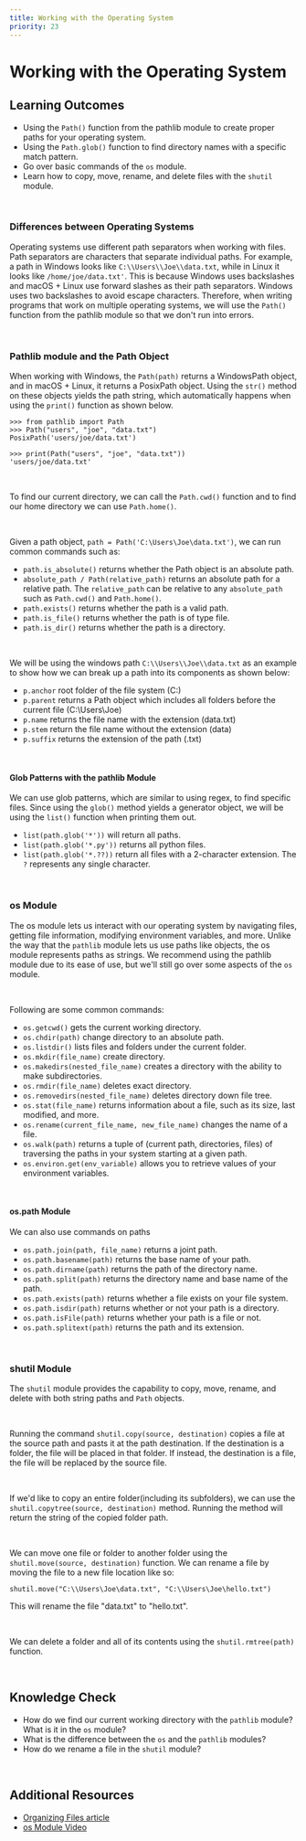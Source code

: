 ```yaml
---
title: Working with the Operating System
priority: 23
---
```


# Working with the Operating System

## Learning Outcomes

- Using the `Path()` function from the pathlib module to create proper paths for your operating system.
- Using the `Path.glob()` function to find directory names with a specific match pattern.
- Go over basic commands of the `os` module.
- Learn how to copy, move, rename, and delete files with the `shutil` module.

<br>

### Differences between Operating Systems

Operating systems use different path separators when working with files. Path separators are characters that separate individual paths. For example, a path in Windows looks like `C:\\Users\\Joe\\data.txt`, while in Linux it looks like `/home/joe/data.txt'`. This is because Windows uses backslashes and macOS + Linux use forward slashes as their path separators. Windows uses two backslashes to avoid escape characters. Therefore, when writing programs that work on multiple operating systems, we will use the `Path()` function from the pathlib module so that we don't run into errors.

<br>

### Pathlib module and the Path Object

When working with Windows, the `Path(path)` returns a WindowsPath object, and in macOS + Linux, it returns a PosixPath object. Using the `str()` method on these objects yields the path string, which automatically happens when using the `print()` function as shown below.

```
>>> from pathlib import Path
>>> Path("users", "joe", "data.txt")
PosixPath('users/joe/data.txt')

>>> print(Path("users", "joe", "data.txt"))
'users/joe/data.txt'
```

<br>

To find our current directory, we can call the `Path.cwd()` function and to find our home directory we can use `Path.home()`.

<br>

Given a path object, `path = Path('C:\Users\Joe\data.txt')`, we can run common commands such as:

- `path.is_absolute()` returns whether the Path object is an absolute path.
- `absolute_path / Path(relative_path)` returns an absolute path for a relative path. The `relative_path` can be relative to any `absolute_path` such as `Path.cwd()` and `Path.home()`.
- `path.exists()` returns whether the path is a valid path.
- `path.is_file()` returns whether the path is of type file.
- `path.is_dir()` returns whether the path is a directory.

<br>

We will be using the windows path `C:\\Users\\Joe\\data.txt` as an example to show how we can break up a path into its components as shown below:

- `p.anchor` root folder of the file system (C:\)
- `p.parent` returns a Path object which includes all folders before the current file (C:\Users\Joe)
- `p.name` returns the file name with the extension (data.txt)
- `p.stem` return the file name without the extension (data)
- `p.suffix` returns the extension of the path (.txt)

<br>

#### Glob Patterns with the pathlib Module

We can use glob patterns, which are similar to using regex, to find specific files. Since using the `glob()` method yields a generator object, we will be using the `list()` function when printing them out.

- `list(path.glob('*'))` will return all paths.
- `list(path.glob('*.py'))` returns all python files.
- `list(path.glob('*.??))` return all files with a 2-character extension. The `?` represents any single character.

<br>

### os Module

The os module lets us interact with our operating system by navigating files, getting file information, modifying environment variables, and more. Unlike the way that the `pathlib` module lets us use paths like objects, the os module represents paths as strings. We recommend using the pathlib module due to its ease of use, but we'll still go over some aspects of the `os` module.

<br>

Following are some common commands:

- `os.getcwd()` gets the current working directory.
- `os.chdir(path)` change directory to an absolute path.
- `os.listdir()` lists files and folders under the current folder.
- `os.mkdir(file_name)` create directory.
- `os.makedirs(nested_file_name)` creates a directory with the ability to make subdirectories.
- `os.rmdir(file_name)` deletes exact directory.
- `os.removedirs(nested_file_name)` deletes directory down file tree.
- `os.stat(file_name)` returns information about a file, such as its size, last modified, and more.
- `os.rename(current_file_name, new_file_name)` changes the name of a file.
- `os.walk(path)` returns a tuple of (current path, directories, files) of traversing the paths in your system starting at a given path.
- `os.environ.get(env_variable)` allows you to retrieve values of your environment variables.

<br>

#### os.path Module

We can also use commands on paths

- `os.path.join(path, file_name)` returns a joint path.
- `os.path.basename(path)` returns the base name of your path.
- `os.path.dirname(path)` returns the path of the directory name.
- `os.path.split(path)` returns the directory name and base name of the path.
- `os.path.exists(path)` returns whether a file exists on your file system.
- `os.path.isdir(path)` returns whether or not your path is a directory.
- `os.path.isFile(path)` returns whether your path is a file or not.
- `os.path.splitext(path)` returns the path and its extension.

<br>

### shutil Module

The `shutil` module provides the capability to copy, move, rename, and delete with both string paths and `Path` objects.

<br>

Running the command `shutil.copy(source, destination)` copies a file at the source path and pasts it at the path destination. If the destination is a folder, the file will be placed in that folder. If instead, the destination is a file, the file will be replaced by the source file.

<br>

If we'd like to copy an entire folder(including its subfolders), we can use the `shutil.copytree(source, destination)` method. Running the method will return the string of the copied folder path.

<br>

We can move one file or folder to another folder using the `shutil.move(source, destination)` function. We can rename a file by moving the file to a new file location like so:

```
shutil.move("C:\\Users\Joe\data.txt", "C:\\Users\Joe\hello.txt")
```

This will rename the file "data.txt" to "hello.txt".

<br>

We can delete a folder and all of its contents using the `shutil.rmtree(path)` function.

<br>

## Knowledge Check

- How do we find our current working directory with the `pathlib` module? What is it in the `os` module?
- What is the difference between the `os` and the `pathlib` modules?
- How do we rename a file in the `shutil` module?

<br>

## Additional Resources

- [Organizing Files article](https://automatetheboringstuff.com/2e/chapter10/)
- [os Module Video](https://www.youtube.com/watch?v=tJxcKyFMTGo)
